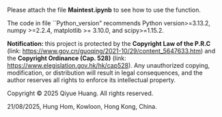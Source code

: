 Please attach the file $\textbf{Maintest.ipynb}$ to see how to use the function. 

The code in file ``Python_version" recommends Python version>=3.13.2, numpy >=2.2.4, matplotlib >= 3.10.0, and scipy>=1.15.2.

$\textbf{Notification: }$ this project is protected by the $\textbf{Copyright Law of the P.R.C}$  (link: https://www.gov.cn/guoqing/2021-10/29/content_5647633.htm) and the $\textbf{Copyright Ordinance (Cap. 528)}$ (link: https://www.elegislation.gov.hk/hk/cap528). 
Any unauthorized copying, modification, or distribution will result in legal consequences, 
and the author reserves all rights to enforce its intellectual property.

Copyright © 2025 Qiyue Huang. All rights reserved.

21/08/2025, Hung Hom, Kowloon, Hong Kong, China.
